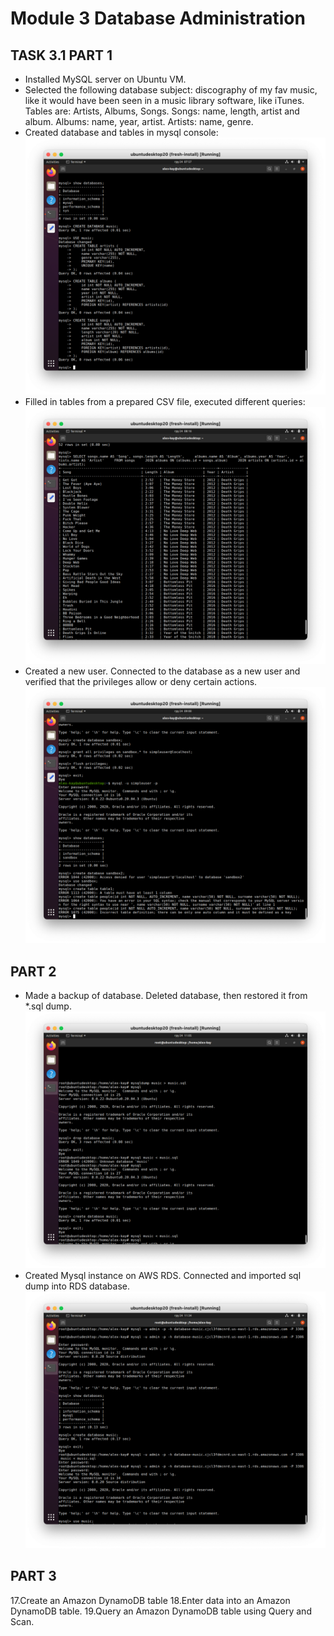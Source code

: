 # Module 3 Database Administration

## TASK 3.1 PART 1

* Installed MySQL server on Ubuntu VM.
* Selected the following database subject: discography of my fav music, like it would have been seen in a music library software, like iTunes. Tables are: Artists, Albums, Songs. Songs: name, length, artist and album. Albums: name, year, artist. Artists: name, genre.
* Created database and tables in mysql console:
![Screenshot 1](https://github.com/alex-kay/DevOps_online_Kharkiv_2020Q42021Q1/blob/master/m3%2Ftask3.1%2FScreenshots%2FScreenshot%202020-12-24%20at%2007.57.09.png)
* Filled in tables from a prepared CSV file, executed different queries:
![Screenshot 2](https://github.com/alex-kay/DevOps_online_Kharkiv_2020Q42021Q1/blob/master/m3%2Ftask3.1%2FScreenshots%2FScreenshot%202020-12-24%20at%2008.16.22.png)
* Created a new user. Connected to the database as a new user and verified that the privileges allow or deny certain actions.
![Screenshot 3](https://github.com/alex-kay/DevOps_online_Kharkiv_2020Q42021Q1/blob/master/m3%2Ftask3.1%2FScreenshots%2FScreenshot%202020-12-24%20at%2009.00.11.png)

## PART 2

* Made a backup of database. Deleted database, then restored it from *.sql dump.
![Screenshot 4](https://github.com/alex-kay/DevOps_online_Kharkiv_2020Q42021Q1/blob/master/m3%2Ftask3.1%2FScreenshots%2FScreenshot%202020-12-24%20at%2011.05.16.png)
* Created Mysql instance on AWS RDS. Connected and imported sql dump into RDS database.
![Screenshot 5](https://github.com/alex-kay/DevOps_online_Kharkiv_2020Q42021Q1/blob/master/m3%2Ftask3.1%2FScreenshots%2FScreenshot%202020-12-24%20at%2011.34.08.png)

## PART 3

17.Create an Amazon DynamoDB table
18.Enter data into an Amazon DynamoDB table.
19.Query an Amazon DynamoDB table using Query and Scan.
